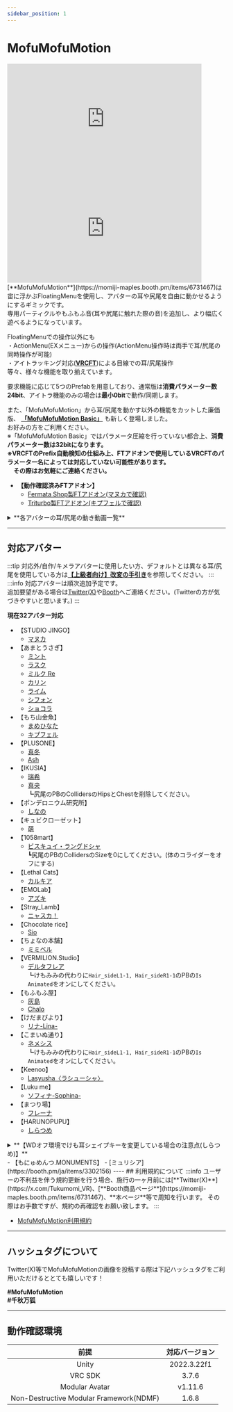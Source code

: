 ```yaml
---
sidebar_position: 1
---
```


# MofuMofuMotion

<iframe width="448" height="252" src="https://www.youtube.com/embed/3ZZH5xFS9go?si=7a3KQ7SHMswUhEgl" title="YouTube video player" frameborder="0" allow="accelerometer; autoplay; clipboard-write; encrypted-media; gyroscope; picture-in-picture; web-share" referrerpolicy="strict-origin-when-cross-origin" allowfullscreen></iframe>
<iframe width="448" height="252" src="https://www.youtube.com/embed/IVQiOOFQHJU?si=Jqe97Hjoabx3MkHx" title="YouTube video player" frameborder="0" allow="accelerometer; autoplay; clipboard-write; encrypted-media; gyroscope; picture-in-picture; web-share" referrerpolicy="strict-origin-when-cross-origin" allowfullscreen></iframe>
[**MofuMofuMotion**](https://momiji-maples.booth.pm/items/6731467)は宙に浮かぶFloatingMenuを使用し、アバターの耳や尻尾を自由に動かせるようにするギミックです。<br/>
専用パーティクルやもふもふ音(耳や尻尾に触れた際の音)を追加し、より幅広く遊べるようになっています。

FloatingMenuでの操作以外にも  
・ActionMenu(EXメニュー)からの操作(ActionMenu操作時は両手で耳/尻尾の同時操作が可能)  
・アイトラッキング対応(**[VRCFT](https://docs.vrcft.io/)**)による目線での耳/尻尾操作  
等々、様々な機能を取り揃えています。

要求機能に応じて5つのPrefabを用意しており、通常版は**消費パラメーター数24bit**、アイトラ機能のみの場合は**最小0bit**で動作/同期します。

また、「MofuMofuMotion」から耳/尻尾を動かす以外の機能をカットした廉価版、 [**「MofuMofuMotion Basic」**](https://momiji-maples.booth.pm/items/6731467) も新しく登場しました。  
お好みの方をご利用ください。  
※「MofuMofuMotion Basic」ではパラメータ圧縮を行っていない都合上、**消費パラメーター数は32bitになります。**   
**※VRCFTのPrefix自動検知の仕組み上、FTアドオンで使用しているVRCFTのパラメーター名によっては対応していない可能性があります。**  
　**その際はお気軽にご連絡ください。**  
- **【動作確認済みFTアドオン】**
    - [Fermata Shop製FTアドオン(マヌカで確認)](https://fermat.booth.pm/)
    - [Triturbo製FTアドオン(キプフェルで確認)](https://triturbo.booth.pm/)
<details>
    <summary>**各アバターの耳/尻尾の動き動画一覧**</summary>

    各アバターの耳/尻尾の動きについては[**こちら(Youtubeリスト)**](https://www.youtube.com/playlist?list=PLVuxyn6ULxnJ3yX7atW87jxW_Sg4kcbxA)にまとめています。  

    <details>
    <summary>**【STUDIO JINGO】**</summary>

    - **マヌカ**  

        <iframe width="560" height="315" src="https://www.youtube.com/embed/h5cEVMnx1mk?si=KY2s7TredMQhEJkl" title="YouTube video player" frameborder="0" allow="accelerometer; autoplay; clipboard-write; encrypted-media; gyroscope; picture-in-picture; web-share" referrerpolicy="strict-origin-when-cross-origin" allowfullscreen></iframe>

    </details>
    <details>
    <summary>**【あまとうさぎ】**</summary>

    - **ミント**

        <iframe width="560" height="315" src="https://www.youtube.com/embed/IR8uKsEk3kY?si=sILnbhaIlb4J7HiU" title="YouTube video player" frameborder="0" allow="accelerometer; autoplay; clipboard-write; encrypted-media; gyroscope; picture-in-picture; web-share" referrerpolicy="strict-origin-when-cross-origin" allowfullscreen></iframe>

    - **ラスク**

        <iframe width="560" height="315" src="https://www.youtube.com/embed/fMdVT8hFzZs?si=2LMdXOt70pW6Pg63" title="YouTube video player" frameborder="0" allow="accelerometer; autoplay; clipboard-write; encrypted-media; gyroscope; picture-in-picture; web-share" referrerpolicy="strict-origin-when-cross-origin" allowfullscreen></iframe>

    - **ミルク Re**

        <iframe width="560" height="315" src="https://www.youtube.com/embed/DxyQsN7nr68?si=QNTyLTIGGqYFdC9G" title="YouTube video player" frameborder="0" allow="accelerometer; autoplay; clipboard-write; encrypted-media; gyroscope; picture-in-picture; web-share" referrerpolicy="strict-origin-when-cross-origin" allowfullscreen></iframe>

    - **カリン**

        <iframe width="560" height="315" src="https://www.youtube.com/embed/SIxAAOnlxKc?si=gwYZf0I-NuxQ72be" title="YouTube video player" frameborder="0" allow="accelerometer; autoplay; clipboard-write; encrypted-media; gyroscope; picture-in-picture; web-share" referrerpolicy="strict-origin-when-cross-origin" allowfullscreen></iframe>

    - **ライム**

        <iframe width="560" height="315" src="https://www.youtube.com/embed/IycrxY4DeCw?si=iZrv52HoBgrZGGzx" title="YouTube video player" frameborder="0" allow="accelerometer; autoplay; clipboard-write; encrypted-media; gyroscope; picture-in-picture; web-share" referrerpolicy="strict-origin-when-cross-origin" allowfullscreen></iframe>

    - **シフォン**

        <iframe width="560" height="315" src="https://www.youtube.com/embed/dwcrXKFcYvQ?si=S93ISVGJ0MsALuvq" title="YouTube video player" frameborder="0" allow="accelerometer; autoplay; clipboard-write; encrypted-media; gyroscope; picture-in-picture; web-share" referrerpolicy="strict-origin-when-cross-origin" allowfullscreen></iframe>

    - **ショコラ**

        <iframe width="560" height="315" src="https://www.youtube.com/embed/SIIg7cq4-b8?si=FeYQxscqy72PNtnk" title="YouTube video player" frameborder="0" allow="accelerometer; autoplay; clipboard-write; encrypted-media; gyroscope; picture-in-picture; web-share" referrerpolicy="strict-origin-when-cross-origin" allowfullscreen></iframe>

    </details>
    <details>
    <summary>**【もち山金魚】**</summary>

    - **まめひなた**

        <iframe width="560" height="315" src="https://www.youtube.com/embed/fVdFt9W5smI?si=BfJOhHVkp4e7DN3v" title="YouTube video player" frameborder="0" allow="accelerometer; autoplay; clipboard-write; encrypted-media; gyroscope; picture-in-picture; web-share" referrerpolicy="strict-origin-when-cross-origin" allowfullscreen></iframe>
    - **キプフェル**

        <iframe width="560" height="315" src="https://www.youtube.com/embed/f6xzcFssz9w?si=SURtmJph-JnPhg2W" title="YouTube video player" frameborder="0" allow="accelerometer; autoplay; clipboard-write; encrypted-media; gyroscope; picture-in-picture; web-share" referrerpolicy="strict-origin-when-cross-origin" allowfullscreen></iframe>

    </details>
    <details>
    <summary>**【PLUSONE】**</summary>

    - **真冬**

        <iframe width="560" height="315" src="https://www.youtube.com/embed/nBnFNdl7EAI?si=42Vs_sJ9g5iHV8gR" title="YouTube video player" frameborder="0" allow="accelerometer; autoplay; clipboard-write; encrypted-media; gyroscope; picture-in-picture; web-share" referrerpolicy="strict-origin-when-cross-origin" allowfullscreen></iframe>
    - **Ash (※耳動作は帽子無し状態のみ)**

        <iframe width="560" height="315" src="https://www.youtube.com/embed/pXVg85Zj4z8?si=_IKs9uH3Ux4MUuuA" title="YouTube video player" frameborder="0" allow="accelerometer; autoplay; clipboard-write; encrypted-media; gyroscope; picture-in-picture; web-share" referrerpolicy="strict-origin-when-cross-origin" allowfullscreen></iframe>

    </details>
    <details>
    <summary>**【IKUSIA】**</summary>

    - **瑞希**

        <iframe width="560" height="315" src="https://www.youtube.com/embed/7MwiTfjMBt4?si=5q48-AErcFdmqVHX" title="YouTube video player" frameborder="0" allow="accelerometer; autoplay; clipboard-write; encrypted-media; gyroscope; picture-in-picture; web-share" referrerpolicy="strict-origin-when-cross-origin" allowfullscreen></iframe>
    - **真央**

        <iframe width="560" height="315" src="https://www.youtube.com/embed/jzDUAczUmig?si=vIKR6qN2uYxrlw-s" title="YouTube video player" frameborder="0" allow="accelerometer; autoplay; clipboard-write; encrypted-media; gyroscope; picture-in-picture; web-share" referrerpolicy="strict-origin-when-cross-origin" allowfullscreen></iframe>

    </details>
    <details>
    <summary>**【ポンデロニウム研究所】**</summary>

    - **しなの**

        <iframe width="560" height="315" src="https://www.youtube.com/embed/v5IRVA1340Q?si=8Zxit3zr3GxP2Rhj" title="YouTube video player" frameborder="0" allow="accelerometer; autoplay; clipboard-write; encrypted-media; gyroscope; picture-in-picture; web-share" referrerpolicy="strict-origin-when-cross-origin" allowfullscreen></iframe>

    </details>
    <details>
    <summary>**【キュビクローゼット】**</summary>

    - **萌**

        <iframe width="560" height="315" src="https://www.youtube.com/embed/IM4EX77EQQQ?si=6E8011AJpQLJ7EJ2" title="YouTube video player" frameborder="0" allow="accelerometer; autoplay; clipboard-write; encrypted-media; gyroscope; picture-in-picture; web-share" referrerpolicy="strict-origin-when-cross-origin" allowfullscreen></iframe>

    </details>
    <details>
    <summary>**【1058mart】**</summary>

    - **ビスキュイ・ラングドシャ**  
        **※尻尾のPBのCollidersに設定された「PBC_Hips_Tail」をオフにした際の動きです。**  
    
        <iframe width="560" height="315" src="https://www.youtube.com/embed/lt8lu3JkWiU?si=tNVROQ6YvB0bCHJT" title="YouTube video player" frameborder="0" allow="accelerometer; autoplay; clipboard-write; encrypted-media; gyroscope; picture-in-picture; web-share" referrerpolicy="strict-origin-when-cross-origin" allowfullscreen></iframe>

    </details>
    <details>
    <summary>**【Lethal Cats】**</summary>

    - **カルキア**

        <iframe width="560" height="315" src="https://www.youtube.com/embed/qDO3gFndIQ0?si=SA1rEICo3cm59P4Z" title="YouTube video player" frameborder="0" allow="accelerometer; autoplay; clipboard-write; encrypted-media; gyroscope; picture-in-picture; web-share" referrerpolicy="strict-origin-when-cross-origin" allowfullscreen></iframe>

    </details>
    <details>
    <summary>**【EMOLab】**</summary>

    - **アズキ**

        <iframe width="560" height="315" src="https://www.youtube.com/embed/0vSNhtJfsnQ?si=Eima41X7MWm5o0b5" title="YouTube video player" frameborder="0" allow="accelerometer; autoplay; clipboard-write; encrypted-media; gyroscope; picture-in-picture; web-share" referrerpolicy="strict-origin-when-cross-origin" allowfullscreen></iframe>

    </details>
    <details>
    <summary>**【Stray_Lamb】**</summary>

    - **ニャスカ！**

        <iframe width="560" height="315" src="https://www.youtube.com/embed/5571RlycDA8?si=6WrrjUVSPIvCMBlm" title="YouTube video player" frameborder="0" allow="accelerometer; autoplay; clipboard-write; encrypted-media; gyroscope; picture-in-picture; web-share" referrerpolicy="strict-origin-when-cross-origin" allowfullscreen></iframe>

    </details>
    <details>
    <summary>**【Chocolate rice】**</summary>

    - **Sio**

        <iframe width="560" height="315" src="https://www.youtube.com/embed/Hnooo96R-mo?si=5kWoE-GW-41USmoa" title="YouTube video player" frameborder="0" allow="accelerometer; autoplay; clipboard-write; encrypted-media; gyroscope; picture-in-picture; web-share" referrerpolicy="strict-origin-when-cross-origin" allowfullscreen></iframe>

    </details>
    <details>
    <summary>**【ちょなの本舗】**</summary>

    - **ミミベル**

        <iframe width="560" height="315" src="https://www.youtube.com/embed/IkmZqUt3Tfo?si=0L95NNboVGxBxet8" title="YouTube video player" frameborder="0" allow="accelerometer; autoplay; clipboard-write; encrypted-media; gyroscope; picture-in-picture; web-share" referrerpolicy="strict-origin-when-cross-origin" allowfullscreen></iframe>

    </details>
    <details>
    <summary>**【VERMILION.Studio】**</summary>

    - **デルタフレア**

        <iframe width="560" height="315" src="https://www.youtube.com/embed/thVMYnwNcCQ?si=C8flsIibwXM3eFqO" title="YouTube video player" frameborder="0" allow="accelerometer; autoplay; clipboard-write; encrypted-media; gyroscope; picture-in-picture; web-share" referrerpolicy="strict-origin-when-cross-origin" allowfullscreen></iframe>

    </details>
    <details>
    <summary>**【もふもふ屋】**</summary>

    - **灰島**

        <iframe width="560" height="315" src="https://www.youtube.com/embed/-OwCnkJKjPw?si=1hfgyOabSobN22-2" title="YouTube video player" frameborder="0" allow="accelerometer; autoplay; clipboard-write; encrypted-media; gyroscope; picture-in-picture; web-share" referrerpolicy="strict-origin-when-cross-origin" allowfullscreen></iframe>

    - **Chalo**

        <iframe width="560" height="315" src="https://www.youtube.com/embed/K9z-DbQ7qLU?si=eugT6Z_6G4ciScY7" title="YouTube video player" frameborder="0" allow="accelerometer; autoplay; clipboard-write; encrypted-media; gyroscope; picture-in-picture; web-share" referrerpolicy="strict-origin-when-cross-origin" allowfullscreen></iframe>

    </details>
    <details>
    <summary>**【けだまびより】**</summary>

    - **リナ-Lina-**
    
        <iframe width="560" height="315" src="https://www.youtube.com/embed/AFt9329d7gg?si=qiXtpgY4fjXm5CvA" title="YouTube video player" frameborder="0" allow="accelerometer; autoplay; clipboard-write; encrypted-media; gyroscope; picture-in-picture; web-share" referrerpolicy="strict-origin-when-cross-origin" allowfullscreen></iframe>

    </details>
    <details>
    <summary>**【こまいぬ通り】**</summary>

    - **ネメシス**

        <iframe width="560" height="315" src="https://www.youtube.com/embed/5rCCfb6athk?si=63owTEMEJuEAY2p2" title="YouTube video player" frameborder="0" allow="accelerometer; autoplay; clipboard-write; encrypted-media; gyroscope; picture-in-picture; web-share" referrerpolicy="strict-origin-when-cross-origin" allowfullscreen></iframe>

    </details>
    <details>
    <summary>**【Keenoo】**</summary>

    - **Lasyusha〈ラシューシャ〉**

        <iframe width="560" height="315" src="https://www.youtube.com/embed/FXnXYf8c8m4?si=uyX2wkENkZ-GE55S" title="YouTube video player" frameborder="0" allow="accelerometer; autoplay; clipboard-write; encrypted-media; gyroscope; picture-in-picture; web-share" referrerpolicy="strict-origin-when-cross-origin" allowfullscreen></iframe>

    </details>
    <details>
    <summary>**【まつり場】**</summary>

    - **フレーナ**

        <iframe width="560" height="315" src="https://www.youtube.com/embed/69ghlqNcbWI?si=exEzpXCDKlKorDjV" title="YouTube video player" frameborder="0" allow="accelerometer; autoplay; clipboard-write; encrypted-media; gyroscope; picture-in-picture; web-share" referrerpolicy="strict-origin-when-cross-origin" allowfullscreen></iframe>
    
    </details>
    <details>
    <summary>**【Luku me】**</summary>

    - **ソフィナ-Sophina-**

        <iframe width="560" height="315" src="https://www.youtube.com/embed/URShMY2xg_Q?si=liSeG1HhKichO-gs" title="YouTube video player" frameborder="0" allow="accelerometer; autoplay; clipboard-write; encrypted-media; gyroscope; picture-in-picture; web-share" referrerpolicy="strict-origin-when-cross-origin" allowfullscreen></iframe>
    
    </details>
    <details>
    <summary>**【HARUNOPUPU】**</summary>

    - **しらつめ**

        <iframe width="560" height="315" src="https://www.youtube.com/embed/q7-RiQT8IOI?si=3-47jM8om1crD96A" title="YouTube video player" frameborder="0" allow="accelerometer; autoplay; clipboard-write; encrypted-media; gyroscope; picture-in-picture; web-share" referrerpolicy="strict-origin-when-cross-origin" allowfullscreen></iframe>
    
    </details>
    <details>
    <summary>**【もにゅめんつ.MONUMENTS】**</summary>

    - **ミュリシア-Mulicia-**

        <iframe width="560" height="315" src="https://www.youtube.com/embed/rkXbj16g_S8?si=ZUVssKNw7TW2LrRU" title="YouTube video player" frameborder="0" allow="accelerometer; autoplay; clipboard-write; encrypted-media; gyroscope; picture-in-picture; web-share" referrerpolicy="strict-origin-when-cross-origin" allowfullscreen></iframe>

    </details>

</details>

----
## 対応アバター

:::tip
対応外/自作/キメラアバターに使用したい方、デフォルトとは異なる耳/尻尾を使用している方は[**【上級者向け】改変の手引き**](/docs/ModificationGuide)を参照してください。
:::
:::info
対応アバターは順次追加予定です。  
追加要望がある場合は[Twitter(X)](https://x.com/Tukumomi_VR)や[Booth](https://momiji-maples.booth.pm/)へご連絡ください。(Twitterの方が気づきやすいと思います。)
:::

**現在32アバター対応**
- 【STUDIO JINGO】
    - [マヌカ](https://booth.pm/ja/items/5058077)
- 【あまとうさぎ】
    - [ミント](https://booth.pm/ja/items/2258111)
    - [ラスク](https://booth.pm/ja/items/2559783)
    - [ミルク Re](https://komado.booth.pm/items/2953391)
    - [カリン](https://booth.pm/ja/items/3470989)
    - [ライム](https://booth.pm/ja/items/4876459)
    - [シフォン](https://booth.pm/ja/items/5354471)
    - [ショコラ](https://booth.pm/ja/items/6405390)
- 【もち山金魚】
    - [まめひなた](https://booth.pm/ja/items/4340548)
    - [キプフェル](https://booth.pm/ja/items/5813187)
- 【PLUSONE】
    - [真冬](https://booth.pm/ja/items/5007531)
    - [Ash](https://booth.pm/ja/items/3234473)
- 【IKUSIA】
    - [瑞希](https://booth.pm/ja/items/5132797)
    - [真央](https://booth.pm/ja/items/6846646)  
        ┗尻尾のPBのCollidersのHipsとChestを削除してください。
- 【ポンデロニウム研究所】
    - [しなの](https://booth.pm/ja/items/6106863)
- 【キュビクローゼット】  
    - [萌](https://booth.pm/ja/items/4667400)
- 【1058mart】  
    - [ビスキュイ・ラングドシャ](https://booth.pm/ja/items/5377257)  
        ┗尻尾のPBのCollidersのSizeを0にしてください。(体のコライダーをオフにする)  
- 【Lethal Cats】  
    - [カルキア](https://booth.pm/ja/items/2930485)
- 【EMOLab】  
    - [アズキ](https://booth.pm/ja/items/6654988)
- 【Stray_Lamb】  
    - [ニャスカ！](https://booth.pm/ja/items/3162874)
- 【Chocolate rice】  
    - [Sio](https://booth.pm/ja/items/5650156)
- 【ちょなの本舗】  
    - [ミミベル](https://booth.pm/ja/items/5846683)
- 【VERMILION.Studio】  
    - [デルタフレア](https://booth.pm/ja/items/4906631)  
        ┗けもみみの代わりに```Hair_sideL1-1, Hair_sideR1-1```のPBの```Is Animated```をオンにしてください。
- 【もふもふ屋】
    - [灰島](https://booth.pm/ja/items/4701501)
    - [Chalo](https://booth.pm/ja/items/5201759)
- 【けだまびより】
    - [リナ-Lina-](https://booth.pm/ja/items/4973055)
- 【こまいぬ通り】  
    - [ネメシス](https://booth.pm/ja/items/5986971)  
        ┗けもみみの代わりに```Hair_sideL1-1, Hair_sideR1-1```のPBの```Is Animated```をオンにしてください。
- 【Keenoo】
    - [Lasyusha〈ラシューシャ〉](https://booth.pm/ja/items/4825073)
- 【Luku me】
    - [ソフィナ-Sophina-](https://booth.pm/ja/items/4044305)
- 【まつり場】
    - [フレーナ](https://booth.pm/ja/items/6144723)
- 【HARUNOPUPU】
    - [しらつめ](https://booth.pm/ja/items/6831821)
<details>
<summary>**【WDオフ環境でけも耳シェイプキーを変更している場合の注意点(しらつめ)】**</summary>

    けも耳のシェイプキー、```ear_marume```, ```ear_small```, ```ear_big```以外を書き換えるため、**WDオフ環境で初期値を変更している場合**はAnimationの修正が必要になります。  
    修正する際は下記Animationに登録されているシェイプキーの数値に変更したシェイプキーの値を設定してください。
    ```
    MofuMofuMotion
    　┗System
    　　┗AvatarAnimation
    　　　┗_HARUNOPUPU
    　　　　┗Shiratsume
    　　　　　┣ResetPosition_CtrlReset_1_Shiratsume ◀
    　　　　　┗KemoMimiMotion_Shiratsume
    　　　　　　┗KemoMimiMotion_Base_Shiratsume ◀
    ```
</details>
- 【もにゅめんつ.MONUMENTS】
    - [ミュリシア](https://booth.pm/ja/items/3302156)
----
## 利用規約について
:::info
ユーザーの不利益を伴う規約更新を行う場合、施行の一ヶ月前には[**Twitter(X)**](https://x.com/Tukumomi_VR)、[**Booth商品ページ**](https://momiji-maples.booth.pm/items/6731467)、**本ページ**等で周知を行います。  
その際はお手数ですが、規約の再確認をお願い致します。
:::

- [MofuMofuMotion利用規約](https://drive.google.com/drive/folders/1gkPGaQgviWXv7R3Nh69Plk2pW2XQxarX?usp=drive_link)
----
## ハッシュタグについて

Twitter(X)等でMofuMofuMotionの画像を投稿する際は下記ハッシュタグをご利用いただけるととても嬉しいです！  

**#MofuMofuMotion**  
**#千秋万狐**

----

## 動作確認環境

|前提|対応バージョン|
|:---:|:---:|  
|Unity|2022.3.22f1|
|VRC SDK|3.7.6|  
|Modular Avatar|v1.11.6|  
|Non-Destructive Modular Framework(NDMF)|1.6.8|  